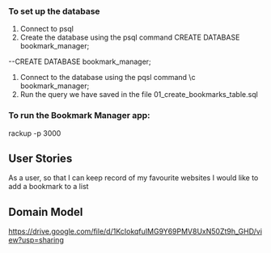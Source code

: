 ### To set up the database

1) Connect to psql
2) Create the database using the psql command CREATE DATABASE bookmark_manager;

--CREATE DATABASE bookmark_manager;

1) Connect to the database using the pqsl command \c bookmark_manager;
2) Run the query we have saved in the file 01_create_bookmarks_table.sql

### To run the Bookmark Manager app:

rackup -p 3000


## User Stories

As a user, so that I can keep record of my favourite websites
I would like to add a bookmark to a list

## Domain Model

https://drive.google.com/file/d/1KcIokqfuIMG9Y69PMV8UxN50Zt9h_GHD/view?usp=sharing